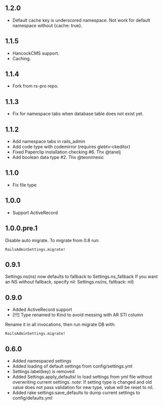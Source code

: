 ## 1.2.0

- Default cache key is underscored namespace. Not work for default namespace without {cache: true}.

## 1.1.5

- HancockCMS support.
- Caching.

## 1.1.4

- Fork from rs-pro repo.

## 1.1.3

- Fix for namespace tabs when database table does not exist yet.

## 1.1.2

- Add namespace tabs in rails_admin
- Add code type with codemirror (requires glebtv-ckeditor)
- Fixed Paperclip installation checking #6. Thx @tanelj
- Add boolean data type #2. Thx @teonimesic

## 1.1.0

- Fix file type

## 1.0.0

- Support ActiveRecord

## 1.0.0.pre.1

Disable auto migrate. To migrate from 0.8 run:

```
RailsAdminSettings.migrate!
```

## 0.9.1

  Settings.ns(ns) now defaults to fallback to Settings.ns_fallback
  If you want an NS without fallback, specify nil:
  Settings.ns(ns, fallback: nil)

## 0.9.0

- Added ActiveRecord support
- [!!!] Type renamed to Kind to avoid messing with AR STI column

Rename it in all invocations, then run migrate DB with:

    RailsAdminSettings.migrate!

## 0.6.0

- Added namespaced settings
- Added loading of default settings from config/settings.yml
- Settings.label(key) is removed
- Added Settings.apply_defaults! to load settings from yml file without
  overwriting current settings.
  *note*: If setting type is changed and old value does not pass validation for
  new type, value will be reset to nil.
- Added rake settings:save_defaults to dump current settings to
  config/defaults.yml
